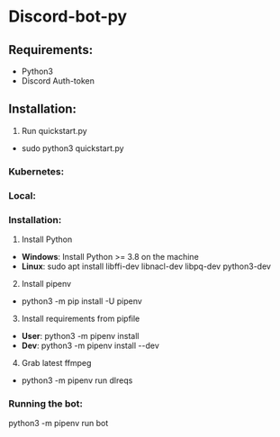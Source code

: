 # Discord-bot-py

## Requirements:
* Python3
* Discord Auth-token

## Installation:

1. Run quickstart.py
  - sudo python3 quickstart.py

### Kubernetes:

### Local:

### Installation:
1. Install Python
  - **Windows**: Install Python >= 3.8 on the machine
  - **Linux**: sudo apt install libffi-dev libnacl-dev libpq-dev python3-dev
2. Install pipenv
  - python3 -m pip install -U pipenv
3. Install requirements from pipfile
  - **User**: python3 -m pipenv install
  - **Dev**: python3 -m pipenv install --dev
4. Grab latest ffmpeg
  - python3 -m pipenv run dlreqs

### Running the bot:
python3 -m pipenv run bot
